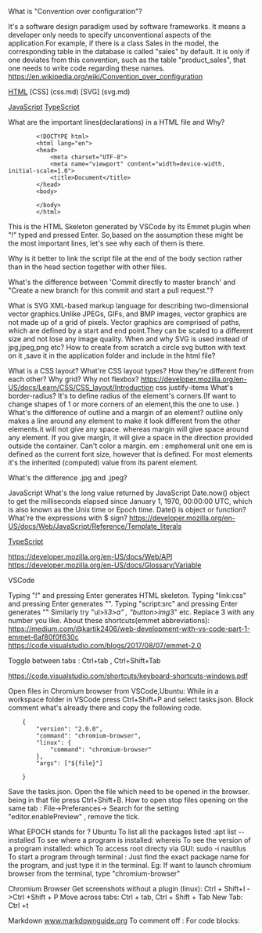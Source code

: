 
What is "Convention over configuration"?

It's a software design paradigm used by software frameworks.
It means a developer only needs to specify unconventional aspects of the application.For example, if there is a class Sales in the model, the corresponding table in the database is called "sales" by default. It is only if one deviates from this convention, such as the table "product_sales", that one needs to write code regarding these names.
https://en.wikipedia.org/wiki/Convention_over_configuration

[HTML](html.md)      [CSS] (css.md)  [SVG] (svg.md)

[JavaScript](javascript.md)  [TypeScript](typescript.md)

What are the important lines(declarations) in a HTML file and Why?
            
            <!DOCTYPE html>
            <html lang="en">
            <head>
                <meta charset="UTF-8">
                <meta name="viewport" content="width=device-width, initial-scale=1.0">
                <title>Document</title>
            </head>
            <body>

            </body>
            </html>
This is the HTML Skeleton generated by VSCode by its Emmet plugin when "!" typed and pressed Enter.
So,based on the assumption these might be the most important lines, let's see why each of them is there.

Why is it better to link the script file at the end of the body section rather than in the head section together with other files.





What's the difference between 'Commit directly to master branch' and "Create a new branch for this commit and start a pull request."?

<!--How to work around GitHub's (bit annoying) feature to veryfy the device by entering the code sent to the email?
Just log in to GitHub in incognito/private browser window.-->

What is SVG
XML-based markup language for describing two-dimensional vector graphics.Unlike JPEGs, GIFs, and BMP images, vector graphics are not made up of a grid of pixels.
Vector graphics are comprised of paths, which are defined by a start and end point.They can be scaled to a different size and not lose any image quality.
When and why SVG is used instead of jpg,jpeg,png etc?
How to create from scratch a circle svg button with text on it ,save it in the application folder and include in the html file?





What is a CSS layout?
What're CSS layout types?
How they're different from each other?
Why grid? Why not flexbox?
https://developer.mozilla.org/en-US/docs/Learn/CSS/CSS_layout/Introduction
css justify-items
What's border-radius? It's to define radius of the element's corners.(If want to change shapes of 1 or more corners of an element,this the one to use. )
What's the difference of outline and a margin of an element?
outline only makes a line around any element to make it look different from the other elements.it will not give any space. whereas margin will give space around any element. If you give margin, it will give a space in the direction provided outside the container. Can't color a margin. 
em : emphemeral unit one em is defined as the current font size, however that is defined. For most elements it's the inherited (computed) value from its parent element.

What's the difference .jpg and .jpeg?



JavaScript
What's the long value returned by JavaScript Date.now() object to get the milliseconds elapsed since January 1, 1970, 00:00:00 UTC, which is also known as the Unix time or Epoch time.
Date() is object or function?
What're the expressions with $ sign?
https://developer.mozilla.org/en-US/docs/Web/JavaScript/Reference/Template_literals


[TypeScript](typescript.md)



https://developer.mozilla.org/en-US/docs/Web/API
https://developer.mozilla.org/en-US/docs/Glossary/Variable



VSCode

Typing "!" and pressing Enter generates HTML skeleton.
Typing  "link:css" and pressing Enter generates ""<link rel="stylesheet" href="style.css">.
Typing "script:src" and pressing Enter generates "<script src=""></script>"
Similarly try "ul>li*3>a" , "button>img*3" etc. Replace 3 with any number you like.
About these shortcuts(emmet abbreviations):  https://medium.com/@kartik2406/web-development-with-vs-code-part-1-emmet-6af80f0f630c 
https://code.visualstudio.com/blogs/2017/08/07/emmet-2.0

Toggle between tabs : Ctrl+tab , Ctrl+Shift+Tab

https://code.visualstudio.com/shortcuts/keyboard-shortcuts-windows.pdf

Open files in Chromium browser from VSCode,Ubuntu: 
While in a workspace folder in VSCode press Ctrl+Shift+P and select tasks.json.
Block comment what's already there and copy the following code.
        
        {
            "version": "2.0.0",    
            "command": "chromium-browser",
            "linux": {
                "command": "chromium-browser"
            },
            "args": ["${file}"]

        }
Save the tasks.json.
Open the file which need to be opened in the browser. being in that file press Ctrl+Shift+B.
How to open stop files opening on the same tab : File->Preferances-> Search for the setting "editor.enablePreview" , remove the tick. 

What EPOCH stands for ? 
Ubuntu
To list all the packages listed :apt list --installed
To see where a program is installed: whereis <package name>
To see the version of a program installed: which <package name>
To access root directy via GUI: sudo -i nautilus
To start a program through terminal : Just find the exact package name for the program, and just type it in the terminal.
                                      Eg: If want to launch chromium browser from the terminal, type "chromium-browser" 



Chromium Browser
Get screenshots without a plugin (linux): Ctrl + Shift+I ->Ctrl +Shift + P
Move across tabs: Ctrl + tab, Ctrl + Shift + Tab
New Tab: Ctrl +t



Markdown
www.markdownguide.org
To comment off : 
For code blocks:
